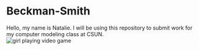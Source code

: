 # Beckman-Smith
Hello, my name is Natalie. I will be using this repository to submit work for my computer modeling class at CSUN.  
![girl playing video game](https://64.media.tumblr.com/7268994ec9a8fae805d0476fb087f015/tumblr_nb9qh1VlB91tu3lheo1_500.gifv)

